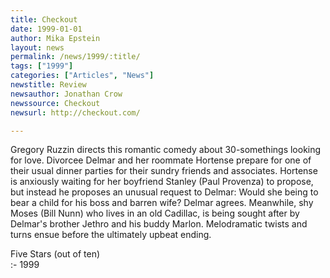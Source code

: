 ```yaml
---
title: Checkout
date: 1999-01-01
author: Mika Epstein
layout: news
permalink: /news/1999/:title/
tags: ["1999"]
categories: ["Articles", "News"]
newstitle: Review  
newsauthor: Jonathan Crow  
newssource: Checkout  
newsurl: http://checkout.com/

---
```

Gregory Ruzzin directs this romantic comedy about 30-somethings looking for love. Divorcee Delmar and her roommate Hortense prepare for one of their usual dinner parties for their sundry friends and associates. Hortense is anxiously waiting for her boyfriend Stanley (Paul Provenza) to propose, but instead he proposes an unusual request to Delmar: Would she being to bear a child for his boss and barren wife? Delmar agrees. Meanwhile, shy Moses (Bill Nunn) who lives in an old Cadillac, is being sought after by Delmar's brother Jethro and his buddy Marlon. Melodramatic twists and turns ensue before the ultimately upbeat ending.

Five Stars (out of ten)  
:- 1999  
